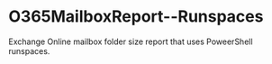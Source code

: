 # O365MailboxReport--Runspaces
Exchange Online mailbox folder size report that uses PoweerShell runspaces.
